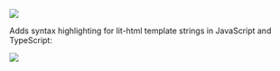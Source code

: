 
[![](https://vsmarketplacebadge.apphb.com/version/bierner.lit-html.svg)](https://marketplace.visualstudio.com/items?itemName=bierner.lit-html)


Adds syntax highlighting for lit-html template strings in JavaScript and TypeScript:

![](https://github.com/mjbvz/vscode-lit-html/raw/master/docs/example.png)
